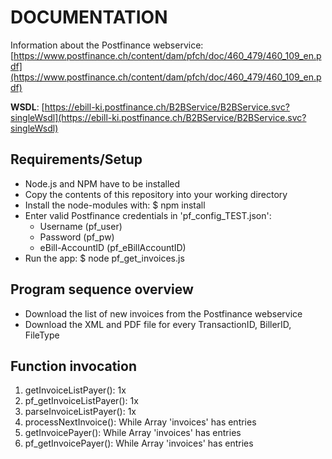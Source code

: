 DOCUMENTATION
=============
Information about the Postfinance webservice:
[https://www.postfinance.ch/content/dam/pfch/doc/460_479/460_109_en.pdf](https://www.postfinance.ch/content/dam/pfch/doc/460_479/460_109_en.pdf)

**WSDL**: [https://ebill-ki.postfinance.ch/B2BService/B2BService.svc?singleWsdl](https://ebill-ki.postfinance.ch/B2BService/B2BService.svc?singleWsdl)

Requirements/Setup
-------------------
- Node.js and NPM have to be installed
- Copy the contents of this repository into your working directory
- Install the node-modules with:
  $ npm install
- Enter valid Postfinance credentials in 'pf_config_TEST.json':
  - Username (pf_user)
  - Password (pf_pw)
  - eBill-AccountID (pf_eBillAccountID)
- Run the app:
  $ node pf_get_invoices.js

Program sequence overview
--------------------------
- Download the list of new invoices from the Postfinance webservice
- Download the XML and PDF file for every TransactionID, BillerID, FileType

Function invocation
--------------------
1. getInvoiceListPayer(): 1x
2. pf_getInvoiceListPayer(): 1x
3. parseInvoiceListPayer(): 1x
4. processNextInvoice(): While Array 'invoices' has entries
5. getInvoicePayer(): While Array 'invoices' has entries
6. pf_getInvoicePayer(): While Array 'invoices' has entries
